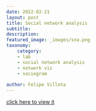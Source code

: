 ```yaml
---
date: 2022-02-21
layout: post
title: Social network analysis
subtitle: 
description: 
featured_image: _images/sna.png  
taxonomy:
    category: 
    - lab
    - social network analysis
    - network viz
    - sociogram
    
author: Felipe Villota 
---
```

[click here to view it](https://felipevillota.com/wp-content/uploads/2024/11/sna_reexam.pdf)

